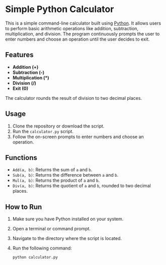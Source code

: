 # Simple Python Calculator

This is a simple command-line calculator built using [Python](https://www.python.org/). It allows users to perform basic arithmetic operations like addition, subtraction, multiplication, and division. The program continuously prompts the user to enter numbers and choose an operation until the user decides to exit.

## Features

- **Addition (+)**
- **Subtraction (-)**
- **Multiplication (*)**
- **Division (/)**
- **Exit (0)**

The calculator rounds the result of division to two decimal places.

## Usage

1. Clone the repository or download the script.
2. Run the `calculator.py` script.
3. Follow the on-screen prompts to enter numbers and choose an operation.


## Functions

- `Add(a, b)`: Returns the sum of `a` and `b`.
- `Sub(a, b)`: Returns the difference between `a` and `b`.
- `Mul(a, b)`: Returns the product of `a` and `b`.
- `Div(a, b)`: Returns the quotient of `a` and `b`, rounded to two decimal places.

## How to Run

1. Make sure you have Python installed on your system.
2. Open a terminal or command prompt.
3. Navigate to the directory where the script is located.
4. Run the following command:

   ```bash
   python calculator.py


